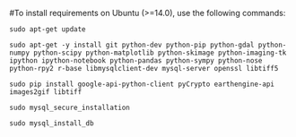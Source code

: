 
#To install requirements on Ubuntu (>=14.0), use the following commands:
```
sudo apt-get update

sudo apt-get -y install git python-dev python-pip python-gdal python-numpy python-scipy python-matplotlib python-skimage python-imaging-tk ipython ipython-notebook python-pandas python-sympy python-nose python-rpy2 r-base libmysqlclient-dev mysql-server openssl libtiff5

sudo pip install google-api-python-client pyCrypto earthengine-api images2gif libtiff 

sudo mysql_secure_installation 

sudo mysql_install_db
```
